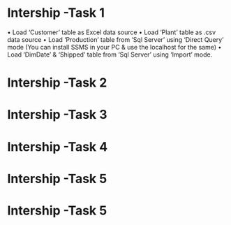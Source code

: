 # Intership -Task 1

• Load ‘Customer’ table as Excel data source
• Load ‘Plant’ table as .csv data source
• Load ‘Production’ table from ‘Sql Server’ using ‘Direct Query’ mode (You can install SSMS in your PC & use the localhost for the same)
• Load ‘DimDate’ & ‘Shipped’ table from ‘Sql Server’ using ‘Import’ mode.

# Intership -Task 2




# Intership -Task 3




# Intership -Task 4


# Intership -Task 5



# Intership -Task 5
